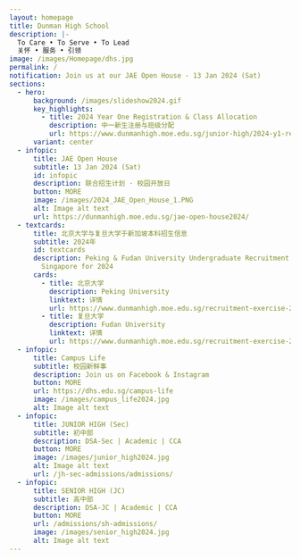 ```yaml
---
layout: homepage
title: Dunman High School
description: |-
  To Care • To Serve • To Lead 
  关怀 • 服务 • 引领
image: /images/Homepage/dhs.jpg
permalink: /
notification: Join us at our JAE Open House - 13 Jan 2024 (Sat)
sections:
  - hero:
      background: /images/slideshow2024.gif
      key_highlights:
        - title: 2024 Year One Registration & Class Allocation
          description: 中一新生注册与班级分配
          url: https://www.dunmanhigh.moe.edu.sg/junior-high/2024-y1-registration-class-allocation/
      variant: center
  - infopic:
      title: JAE Open House
      subtitle: 13 Jan 2024 (Sat)
      id: infopic
      description: 联合招生计划 · 校园开放日
      button: MORE
      image: /images/2024_JAE_Open_House_1.PNG
      alt: Image alt text
      url: https://dunmanhigh.moe.edu.sg/jae-open-house2024/
  - textcards:
      title: 北京大学与复旦大学于新加坡本科招生信息
      subtitle: 2024年
      id: textcards
      description: Peking & Fudan University Undergraduate Recruitment Exercise in
        Singapore for 2024
      cards:
        - title: 北京大学
          description: Peking University
          linktext: 详情
          url: https://www.dunmanhigh.moe.edu.sg/recruitment-exercise-2024/peking-university/
        - title: 复旦大学
          description: Fudan University
          linktext: 详情
          url: https://www.dunmanhigh.moe.edu.sg/recruitment-exercise-2024/fudan-university/
  - infopic:
      title: Campus Life
      subtitle: 校园新鲜事
      description: Join us on Facebook & Instagram
      button: MORE
      url: https://dhs.edu.sg/campus-life
      image: /images/campus_life2024.jpg
      alt: Image alt text
  - infopic:
      title: JUNIOR HIGH (Sec)
      subtitle: 初中部
      description: DSA-Sec | Academic | CCA
      button: MORE
      image: /images/junior_high2024.jpg
      alt: Image alt text
      url: /jh-sec-admissions/admissions/
  - infopic:
      title: SENIOR HIGH (JC)
      subtitle: 高中部
      description: DSA-JC | Academic | CCA
      button: MORE
      url: /admissions/sh-admissions/
      image: /images/senior_high2024.jpg
      alt: Image alt text
---
```

